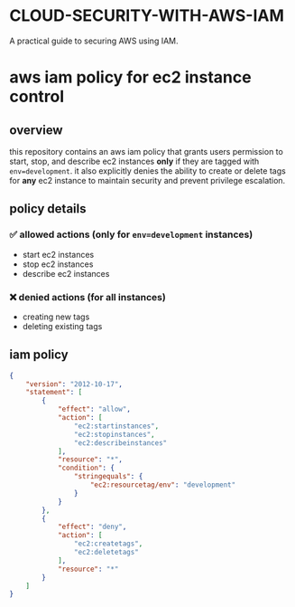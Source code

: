 # CLOUD-SECURITY-WITH-AWS-IAM
A practical guide to securing AWS using IAM. 
# aws iam policy for ec2 instance control  

## overview  
this repository contains an aws iam policy that grants users permission to start, stop, and describe ec2 instances **only** if they are tagged with `env=development`. it also explicitly denies the ability to create or delete tags for **any** ec2 instance to maintain security and prevent privilege escalation.  

## policy details  
### ✅ **allowed actions (only for `env=development` instances)**  
- start ec2 instances  
- stop ec2 instances  
- describe ec2 instances  

### ❌ **denied actions (for all instances)**  
- creating new tags  
- deleting existing tags  

## iam policy  

```json
{
    "version": "2012-10-17",
    "statement": [
        {
            "effect": "allow",
            "action": [
                "ec2:startinstances",
                "ec2:stopinstances",
                "ec2:describeinstances"
            ],
            "resource": "*",
            "condition": {
                "stringequals": {
                    "ec2:resourcetag/env": "development"
                }
            }
        },
        {
            "effect": "deny",
            "action": [
                "ec2:createtags",
                "ec2:deletetags"
            ],
            "resource": "*"
        }
    ]
}
